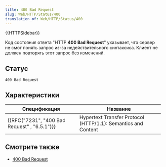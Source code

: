 ```yaml
---
title: 400 Bad Request
slug: Web/HTTP/Status/400
translation_of: Web/HTTP/Status/400
---
```


{{HTTPSidebar}}

Код состояния ответа "HTTP **400 Bad Request**" указывает, что сервер не смог понять запрос из-за недействительного синтаксиса. Клиент не должен повторять этот запрос без изменений.

## Статус

```
400 Bad Request
```

## Характеристики

| Спецификация                                                 | Название                                                      |
| ------------------------------------------------------------ | ------------------------------------------------------------- |
| {{RFC("7231", "400 Bad Request" , "6.5.1")}} | Hypertext Transfer Protocol (HTTP/1.1): Semantics and Content |

## Смотрите также

- [400 Bad Request](https://www.exai.com/blog/400-bad-request-error)
